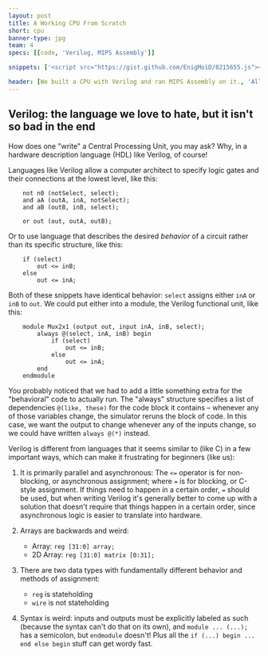 ```yaml
---
layout: post
title: A Working CPU From Scratch
short: cpu
banner-type: jpg
team: 4
specs: [[code, 'Verilog, MIPS Assembly']]

snippets: ['<script src="https://gist.github.com/EnigMoiD/8215655.js"></script>']

header: [We built a CPU with Verilog and ran MIPS Assembly on it., 'All of us were kind of baffled by this assignment at the start. Write a functioning CPU? We had barely finished writing a five-function ALU! It seemed like a daunting task at the time (and it turned out to be one), but we were successful.']
---
```

## Verilog: the language we love to hate, but it isn't so bad in the end
How does one "write" a Central Processing Unit, you may ask? Why, in a hardware description language (HDL) like Verilog, of course!

Languages like Verilog allow a computer architect to specify logic gates and their connections at the lowest level, like this:

		not n0 (notSelect, select);
		and aA (outA, inA, notSelect);
		and aB (outB, inB, select);
	
		or out (out, outA, outB);

Or to use language that describes the desired _behavior_ of a circuit rather than its specific structure, like this:

		if (select)
			out <= inB;
		else
			out <= inA;

Both of these snippets have identical behavior: `select` assigns either `inA` or `inB` to `out`. We could put either into a module, the Verilog functional unit, like this:

		module Mux2x1 (output out, input inA, inB, select);
			always @(select, inA, inB) begin
				if (select)
					out <= inB;
				else
					out <= inA;
			end
		endmodule

You probably noticed that we had to add a little something extra for the "behavioral" code to actually run. The "always" structure specifies a list of dependencies `@(like, these)` for the code block it contains – whenever any of those variables change, the simulator reruns the block of code. In this case, we want the output to change whenever any of the inputs change, so we could have written `always @(*)` instead.

Verilog is different from languages that it seems similar to (like C) in a few important ways, which can make it frustrating for beginners (like us):

1. It is primarily parallel and asynchronous: The `<=` operator is for non-blocking, or asynchronous assignment; where `=` is for blocking, or C-style assignment. If things need to happen in a certain order, `=` should be used, but when writing Verilog it's generally better to come up with a solution that doesn't require that things happen in a certain order, since asynchronous logic is easier to translate into hardware.

1. Arrays are backwards and weird:
	- Array: `reg [31:0] array;`
	- 2D Array: `reg [31:0] matrix [0:31];`

1. There are two data types with fundamentally different behavior and methods of assignment:
	- `reg` is stateholding
	- `wire` is not stateholding

1. Syntax is weird: inputs and outputs must be explicitly labeled as such (because the syntax can't do that on its own), and `module ... (...);` has a semicolon, but `endmodule` doesn't! Plus all the `if (...) begin ... end else begin` stuff can get wordy fast.